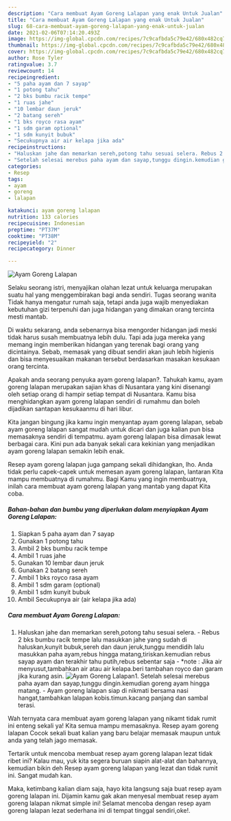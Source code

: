 ```yaml
---
description: "Cara membuat Ayam Goreng Lalapan yang enak Untuk Jualan"
title: "Cara membuat Ayam Goreng Lalapan yang enak Untuk Jualan"
slug: 68-cara-membuat-ayam-goreng-lalapan-yang-enak-untuk-jualan
date: 2021-02-06T07:14:20.493Z
image: https://img-global.cpcdn.com/recipes/7c9cafbda5c79e42/680x482cq70/ayam-goreng-lalapan-foto-resep-utama.jpg
thumbnail: https://img-global.cpcdn.com/recipes/7c9cafbda5c79e42/680x482cq70/ayam-goreng-lalapan-foto-resep-utama.jpg
cover: https://img-global.cpcdn.com/recipes/7c9cafbda5c79e42/680x482cq70/ayam-goreng-lalapan-foto-resep-utama.jpg
author: Rose Tyler
ratingvalue: 3.7
reviewcount: 14
recipeingredient:
- "5 paha ayam dan 7 sayap"
- "1 potong tahu"
- "2 bks bumbu racik tempe"
- "1 ruas jahe"
- "10 lembar daun jeruk"
- "2 batang sereh"
- "1 bks royco rasa ayam"
- "1 sdm garam optional"
- "1 sdm kunyit bubuk"
- "Secukupnya air air kelapa jika ada"
recipeinstructions:
- "Haluskan jahe dan memarkan sereh,potong tahu sesuai selera. Rebus 2 bks bumbu racik tempe lalu masukkan jahe yang sudah di haluskan,kunyit bubuk,sereh dan daun jeruk,tunggu mendidih lalu masukkan paha ayam,rebus hingga matang,tiriskan.kemudian rebus sayap ayam dan terakhir tahu putih,rebus sebentar saja  *note : Jika air menyusut,tambahkan air atau air kelapa.beri tambahan royco dan garam jika kurang asin."
- "Setelah selesai merebus paha ayam dan sayap,tunggu dingin.kemudian goreng ayam hingga matang. Ayam goreng lalapan siap di nikmati bersama nasi hangat,tambahkan lalapan kobis.timun.kacang panjang dan sambal terasi."
categories:
- Resep
tags:
- ayam
- goreng
- lalapan

katakunci: ayam goreng lalapan 
nutrition: 133 calories
recipecuisine: Indonesian
preptime: "PT37M"
cooktime: "PT38M"
recipeyield: "2"
recipecategory: Dinner

---
```



![Ayam Goreng Lalapan](https://img-global.cpcdn.com/recipes/7c9cafbda5c79e42/680x482cq70/ayam-goreng-lalapan-foto-resep-utama.jpg)

Selaku seorang istri, menyajikan olahan lezat untuk keluarga merupakan suatu hal yang menggembirakan bagi anda sendiri. Tugas seorang  wanita Tidak hanya mengatur rumah saja, tetapi anda juga wajib menyediakan kebutuhan gizi terpenuhi dan juga hidangan yang dimakan orang tercinta mesti mantab.

Di waktu  sekarang, anda sebenarnya bisa mengorder hidangan jadi meski tidak harus susah membuatnya lebih dulu. Tapi ada juga mereka yang memang ingin memberikan hidangan yang terenak bagi orang yang dicintainya. Sebab, memasak yang dibuat sendiri akan jauh lebih higienis dan bisa menyesuaikan makanan tersebut berdasarkan masakan kesukaan orang tercinta. 



Apakah anda seorang penyuka ayam goreng lalapan?. Tahukah kamu, ayam goreng lalapan merupakan sajian khas di Nusantara yang kini disenangi oleh setiap orang di hampir setiap tempat di Nusantara. Kamu bisa menghidangkan ayam goreng lalapan sendiri di rumahmu dan boleh dijadikan santapan kesukaanmu di hari libur.

Kita jangan bingung jika kamu ingin menyantap ayam goreng lalapan, sebab ayam goreng lalapan sangat mudah untuk dicari dan juga kalian pun bisa memasaknya sendiri di tempatmu. ayam goreng lalapan bisa dimasak lewat berbagai cara. Kini pun ada banyak sekali cara kekinian yang menjadikan ayam goreng lalapan semakin lebih enak.

Resep ayam goreng lalapan juga gampang sekali dihidangkan, lho. Anda tidak perlu capek-capek untuk memesan ayam goreng lalapan, lantaran Kita mampu membuatnya di rumahmu. Bagi Kamu yang ingin membuatnya, inilah cara membuat ayam goreng lalapan yang mantab yang dapat Kita coba.

<!--inarticleads1-->

##### Bahan-bahan dan bumbu yang diperlukan dalam menyiapkan Ayam Goreng Lalapan:

1. Siapkan 5 paha ayam dan 7 sayap
1. Gunakan 1 potong tahu
1. Ambil 2 bks bumbu racik tempe
1. Ambil 1 ruas jahe
1. Gunakan 10 lembar daun jeruk
1. Gunakan 2 batang sereh
1. Ambil 1 bks royco rasa ayam
1. Ambil 1 sdm garam (optional)
1. Ambil 1 sdm kunyit bubuk
1. Ambil Secukupnya air (air kelapa jika ada)




<!--inarticleads2-->

##### Cara membuat Ayam Goreng Lalapan:

1. Haluskan jahe dan memarkan sereh,potong tahu sesuai selera. - Rebus 2 bks bumbu racik tempe lalu masukkan jahe yang sudah di haluskan,kunyit bubuk,sereh dan daun jeruk,tunggu mendidih lalu masukkan paha ayam,rebus hingga matang,tiriskan.kemudian rebus sayap ayam dan terakhir tahu putih,rebus sebentar saja  - *note : Jika air menyusut,tambahkan air atau air kelapa.beri tambahan royco dan garam jika kurang asin.
<img src="https://img-global.cpcdn.com/steps/4ce921f4f9ab3565/160x128cq70/ayam-goreng-lalapan-langkah-memasak-1-foto.jpg" alt="Ayam Goreng Lalapan">1. Setelah selesai merebus paha ayam dan sayap,tunggu dingin.kemudian goreng ayam hingga matang. - Ayam goreng lalapan siap di nikmati bersama nasi hangat,tambahkan lalapan kobis.timun.kacang panjang dan sambal terasi.




Wah ternyata cara membuat ayam goreng lalapan yang nikamt tidak rumit ini enteng sekali ya! Kita semua mampu memasaknya. Resep ayam goreng lalapan Cocok sekali buat kalian yang baru belajar memasak maupun untuk anda yang telah jago memasak.

Tertarik untuk mencoba membuat resep ayam goreng lalapan lezat tidak ribet ini? Kalau mau, yuk kita segera buruan siapin alat-alat dan bahannya, kemudian bikin deh Resep ayam goreng lalapan yang lezat dan tidak rumit ini. Sangat mudah kan. 

Maka, ketimbang kalian diam saja, hayo kita langsung saja buat resep ayam goreng lalapan ini. Dijamin kamu gak akan menyesal membuat resep ayam goreng lalapan nikmat simple ini! Selamat mencoba dengan resep ayam goreng lalapan lezat sederhana ini di tempat tinggal sendiri,oke!.

